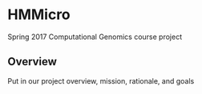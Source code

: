 # HMMicro
Spring 2017 Computational Genomics course project

## Overview
Put in our project overview, mission, rationale, and goals
